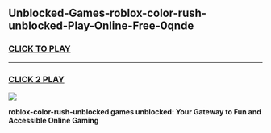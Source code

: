 
## Unblocked-Games-roblox-color-rush-unblocked-Play-Online-Free-0qnde
<h3>
<a href="https://premium76.site?title=roblox-color-rush-unblocked&ref=26A">CLICK TO PLAY</a></h3>
<hr>

<h3>
<a href="https://premium76.site?title=roblox-color-rush-unblocked&ref=26A">CLICK 2 PLAY</a>
  
</h3>

<a href="https://premium76.site?title=roblox-color-rush-unblocked&ref=26A"><img src="https://clearcache.store/games.png"></a>


**roblox-color-rush-unblocked games unblocked: Your Gateway to Fun and Accessible Online Gaming**
